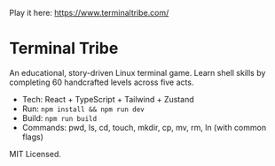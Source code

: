 Play it here: https://www.terminaltribe.com/

# Terminal Tribe

An educational, story-driven Linux terminal game. Learn shell skills by completing 60 handcrafted levels across five acts.

- Tech: React + TypeScript + Tailwind + Zustand
- Run: `npm install && npm run dev`
- Build: `npm run build`
- Commands: pwd, ls, cd, touch, mkdir, cp, mv, rm, ln (with common flags)

MIT Licensed.

